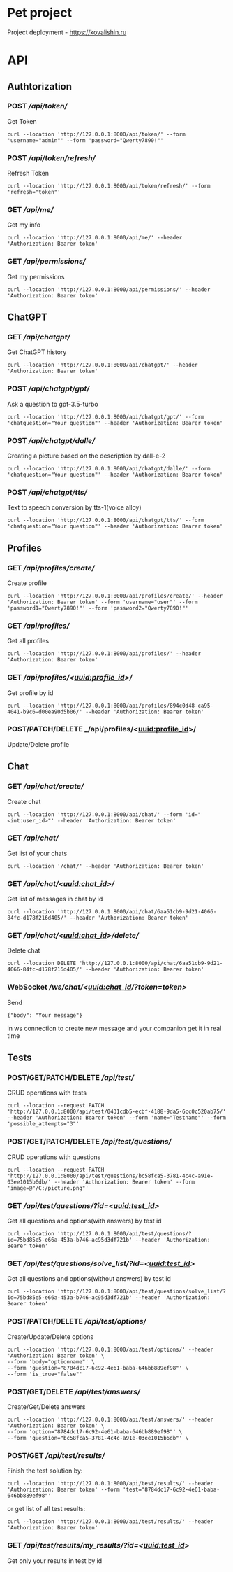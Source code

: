 # Pet project
Project deployment - https://kovalishin.ru
# API
## Authtorization
### POST _/api/token/_ 
Get Token
```
curl --location 'http://127.0.0.1:8000/api/token/' --form 'username="admin"' --form 'password="Qwerty7890!"'
```
### POST _/api/token/refresh/_
Refresh Token
```
curl --location 'http://127.0.0.1:8000/api/token/refresh/' --form 'refresh="token"'
```
### GET _/api/me/_
Get my info
```
curl --location 'http://127.0.0.1:8000/api/me/' --header 'Authorization: Bearer token'
```
### GET _/api/permissions/_
Get my permissions
```
curl --location 'http://127.0.0.1:8000/api/permissions/' --header 'Authorization: Bearer token'
```
## ChatGPT
### GET _/api/chatgpt/_
Get ChatGPT history
```
curl --location 'http://127.0.0.1:8000/api/chatgpt/' --header 'Authorization: Bearer token'
```
### POST _/api/chatgpt/gpt/_
Ask a question to gpt-3.5-turbo
```
curl --location 'http://127.0.0.1:8000/api/chatgpt/gpt/' --form 'chatquestion="Your question"' --header 'Authorization: Bearer token'
```
### POST _/api/chatgpt/dalle/_
Сreating a picture based on the description by dall-e-2
```
curl --location 'http://127.0.0.1:8000/api/chatgpt/dalle/' --form 'chatquestion="Your question"' --header 'Authorization: Bearer token'
```
### POST _/api/chatgpt/tts/_
Text to speech conversion by tts-1(voice alloy)
```
curl --location 'http://127.0.0.1:8000/api/chatgpt/tts/' --form 'chatquestion="Your question"' --header 'Authorization: Bearer token'
```
## Profiles
### GET _/api/profiles/create/_
Create profile
```
curl --location 'http://127.0.0.1:8000/api/profiles/create/' --header 'Authorization: Bearer token' --form 'username="user"' --form 'password1="Qwerty7890!"' --form 'password2="Qwerty7890!"'
```
### GET _/api/profiles/_
Get all profiles
```
curl --location 'http://127.0.0.1:8000/api/profiles/' --header 'Authorization: Bearer token'
```
### GET _/api/profiles/<<uuid:profile_id>>/_
Get profile by id
```
curl --location 'http://127.0.0.1:8000/api/profiles/894c0d48-ca95-4041-b9c6-d00ea90d5b06/' --header 'Authorization: Bearer token'
```
### POST/PATCH/DELETE _/api/profiles/<<uuid:profile_id>>/
Update/Delete profile
## Chat
### GET _/api/chat/create/_
Create chat
```
curl --location 'http://127.0.0.1:8000/api/chat/' --form 'id="<int:user_id>"' --header 'Authorization: Bearer token'
```
### GET _/api/chat/_
Get list of your chats
```
curl --location '/chat/' --header 'Authorization: Bearer token'
```
### GET _/api/chat/<<uuid:chat_id>>/_
Get list of messages in chat by id
```
curl --location 'http://127.0.0.1:8000/api/chat/6aa51cb9-9d21-4066-84fc-d178f216d405/' --header 'Authorization: Bearer token'
```
### GET _/api/chat/<<uuid:chat_id>>/delete/_
Delete chat
```
curl --location DELETE 'http://127.0.0.1:8000/api/chat/6aa51cb9-9d21-4066-84fc-d178f216d405/' --header 'Authorization: Bearer token'
```
### WebSocket _/ws/chat/<<uuid:chat_id>/?token=token>_
Send
```
{"body": "Your message"}
```
in ws connection to create new message and your companion get it in real time
## Tests
### POST/GET/PATCH/DELETE _/api/test/_
CRUD operations with tests
```
curl --location --request PATCH 'http://127.0.0.1:8000/api/test/0431cdb5-ecbf-4188-9da5-6cc0c520ab75/' --header 'Authorization: Bearer token' --form 'name="Testname"' --form 'possible_attempts="3"'
```
### POST/GET/PATCH/DELETE _/api/test/questions/_
CRUD operations with questions
```
curl --location --request PATCH 'http://127.0.0.1:8000/api/test/questions/bc58fca5-3781-4c4c-a91e-03ee1015b6db/' --header 'Authorization: Bearer token' --form 'image=@"/C:/picture.png"'
```
### GET _/api/test/questions/?id=<<uuid:test_id>>_
Get all questions and options(with answers) by test id
```
curl --location 'http://127.0.0.1:8000/api/test/questions/?id=75bd85e5-e66a-453a-b746-ac95d3df721b' --header 'Authorization: Bearer token'
```
### GET _/api/test/questions/solve_list/?id=<<uuid:test_id>>_
Get all questions and options(without answers) by test id
```
curl --location 'http://127.0.0.1:8000/api/test/questions/solve_list/?id=75bd85e5-e66a-453a-b746-ac95d3df721b' --header 'Authorization: Bearer token'
```
### POST/PATCH/DELETE _/api/test/options/_
Create/Update/Delete options
```
curl --location 'http://127.0.0.1:8000/api/test/options/' --header 'Authorization: Bearer token' \
--form 'body="optionname"' \
--form 'question="8784dc17-6c92-4e61-baba-646bb889ef98"' \
--form 'is_true="false"'
```
### POST/GET/DELETE _/api/test/answers/_
Create/Get/Delete answers
```
curl --location 'http://127.0.0.1:8000/api/test/answers/' --header 'Authorization: Bearer token' \
--form 'option="8784dc17-6c92-4e61-baba-646bb889ef98"' \
--form 'question="bc58fca5-3781-4c4c-a91e-03ee1015b6db"' \
```
### POST/GET _/api/test/results/_
Finish the test solution by:
```
curl --location 'http://127.0.0.1:8000/api/test/results/' --header 'Authorization: Bearer token' --form 'test="8784dc17-6c92-4e61-baba-646bb889ef98"' 
```
or get list of all test results:
```
curl --location 'http://127.0.0.1:8000/api/test/results/' --header 'Authorization: Bearer token' 
```
### GET _/api/test/results/my_results/?id=<<uuid:test_id>>_
Get only your results in test by id
